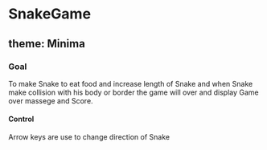 # SnakeGame

## theme: Minima
### Goal
To make Snake to eat food and increase length of Snake 
and when Snake make collision with his body or border the game will over and  display Game over massege and Score.
#### Control
Arrow keys are use to change direction of Snake

